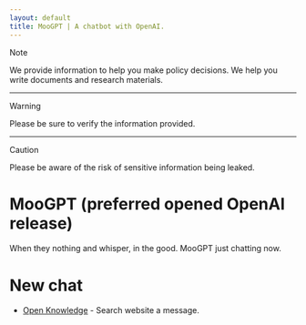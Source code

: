 ```yaml
---
layout: default
title: MooGPT | A chatbot with OpenAI.
---
```


> [!NOTE]
> We provide information to help you make policy decisions. We help you write documents and research materials.

____

> [!WARNING]
> Please be sure to verify the information provided.

____

> [!CAUTION]
> Please be aware of the risk of sensitive information being leaked.

# MooGPT (preferred opened OpenAI release)

When they nothing and whisper, in the good. MooGPT just chatting now.
# New chat
- [Open Knowledge](/knowledge) - Search website a message.
